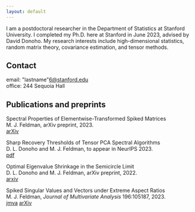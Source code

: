 ```yaml
---
layout: default
---
```


I am a postdoctoral researcher in the Department of Statistics at Stanford University. I completed my Ph.D. here at Stanford in June 2023, advised by David Donoho. My research interests include high-dimensional statistics, random matrix theory, covariance estimation, and tensor methods. 

## Contact

email:  "lastname"6@stanford.edu\
office: 244 Sequoia Hall 

## Publications and preprints

Spectral Properties of Elementwise-Transformed Spiked Matrices\
M. J. Feldman, arXiv preprint, 2023.\
[arXiv](https://arxiv.org/abs/2311.02040)

Sharp Recovery Thresholds of Tensor PCA Spectral Algorithms\
D. L. Donoho and M. J. Feldman, to appear in NeurIPS 2023.\
[pdf](https://github.com/Michael-Feldman/Michael-Feldman.github.io/blob/main/assets/NeurIPS_tensor_pca.pdf)

Optimal Eigenvalue Shrinkage in the Semicircle Limit\
D. L. Donoho and M. J. Feldman, arXiv preprint, 2022.\
[arxiv](https://arxiv.org/abs/2210.04488)

Spiked Singular Values and Vectors under Extreme Aspect Ratios\
M. J. Feldman, _Journal of Multivariate Analysis_ 196:105187, 2023.\
[jmva](https://www.sciencedirect.com/science/article/pii/S0047259X23000337?via%3Dihub)
[arXiv](https://arxiv.org/abs/2104.15127)
 
